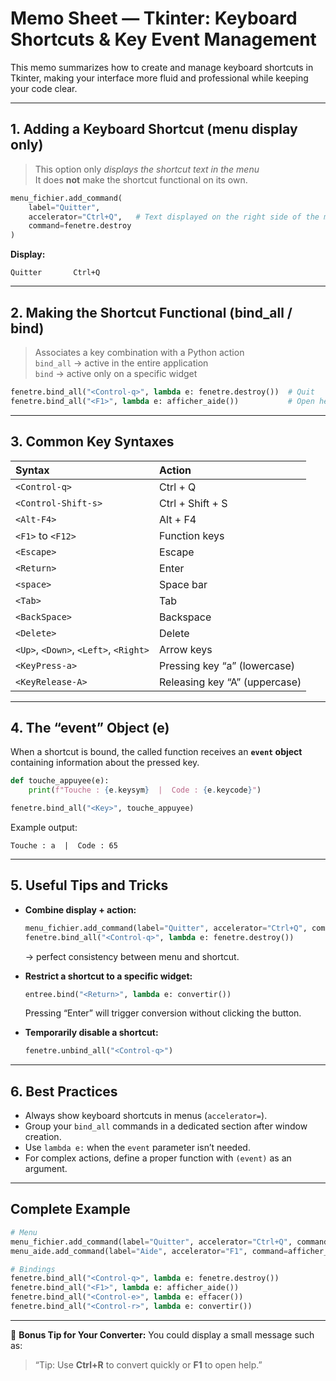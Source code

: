 #  Memo Sheet — Tkinter: Keyboard Shortcuts & Key Event Management

This memo summarizes how to create and manage keyboard shortcuts in Tkinter, making your interface more fluid and professional while keeping your code clear.

---

##  1. Adding a Keyboard Shortcut (menu display only)

> This option only *displays the shortcut text in the menu*  
> It does **not** make the shortcut functional on its own.

```python
menu_fichier.add_command(
    label="Quitter",
    accelerator="Ctrl+Q",   # Text displayed on the right side of the menu
    command=fenetre.destroy
)
```

**Display:**
```
Quitter       Ctrl+Q
```

---

##  2. Making the Shortcut Functional (bind_all / bind)

> Associates a key combination with a Python action  
> `bind_all` → active in the entire application  
> `bind` → active only on a specific widget

```python
fenetre.bind_all("<Control-q>", lambda e: fenetre.destroy())  # Quit
fenetre.bind_all("<F1>", lambda e: afficher_aide())           # Open help
```

---

##  3. Common Key Syntaxes

| Syntax | Action |
|:--|:--|
| `<Control-q>` | Ctrl + Q |
| `<Control-Shift-s>` | Ctrl + Shift + S |
| `<Alt-F4>` | Alt + F4 |
| `<F1>` to `<F12>` | Function keys |
| `<Escape>` | Escape |
| `<Return>` | Enter |
| `<space>` | Space bar |
| `<Tab>` | Tab |
| `<BackSpace>` | Backspace |
| `<Delete>` | Delete |
| `<Up>`, `<Down>`, `<Left>`, `<Right>` | Arrow keys |
| `<KeyPress-a>` | Pressing key “a” (lowercase) |
| `<KeyRelease-A>` | Releasing key “A” (uppercase) |

---

##  4. The “event” Object (e)

When a shortcut is bound, the called function receives an **`event` object** containing information about the pressed key.

```python
def touche_appuyee(e):
    print(f"Touche : {e.keysym}  |  Code : {e.keycode}")

fenetre.bind_all("<Key>", touche_appuyee)
```

 Example output:
```
Touche : a  |  Code : 65
```

---

##  5. Useful Tips and Tricks

- **Combine display + action:**
  ```python
  menu_fichier.add_command(label="Quitter", accelerator="Ctrl+Q", command=fenetre.destroy)
  fenetre.bind_all("<Control-q>", lambda e: fenetre.destroy())
  ```
  -> perfect consistency between menu and shortcut.

- **Restrict a shortcut to a specific widget:**
  ```python
  entree.bind("<Return>", lambda e: convertir())
  ```
  Pressing “Enter” will trigger conversion without clicking the button.

- **Temporarily disable a shortcut:**
  ```python
  fenetre.unbind_all("<Control-q>")
  ```

---

##  6. Best Practices

- Always show keyboard shortcuts in menus (`accelerator=`).  
- Group your `bind_all` commands in a dedicated section after window creation.  
- Use `lambda e:` when the `event` parameter isn’t needed.  
- For complex actions, define a proper function with `(event)` as an argument.  

---

##  Complete Example

```python
# Menu
menu_fichier.add_command(label="Quitter", accelerator="Ctrl+Q", command=fenetre.destroy)
menu_aide.add_command(label="Aide", accelerator="F1", command=afficher_aide)

# Bindings
fenetre.bind_all("<Control-q>", lambda e: fenetre.destroy())
fenetre.bind_all("<F1>", lambda e: afficher_aide())
fenetre.bind_all("<Control-e>", lambda e: effacer())
fenetre.bind_all("<Control-r>", lambda e: convertir())
```

---

💾 **Bonus Tip for Your Converter:**
You could display a small message such as:  
> “Tip: Use **Ctrl+R** to convert quickly or **F1** to open help.”



